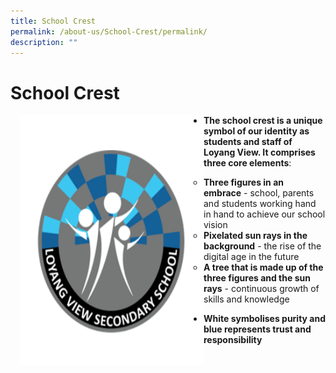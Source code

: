 ```yaml
---
title: School Crest
permalink: /about-us/School-Crest/permalink/
description: ""
---
```

School Crest
============



<img src="/images/Logo.png" style="width:294px;height:400px;margin-left:15px;" align = "left">

*   **The school crest is a unique symbol of our identity as students and staff of Loyang View. It comprises three core elements**:

    *   **Three figures in an embrace** \- school, parents and students working hand in hand to achieve our school vision
    *   **Pixelated sun rays in the background** \- the rise of the digital age in the future
    *   **A tree that is made up of the three figures and the sun rays** \- continuous growth of skills and knowledge

  

*   **White symbolises purity and blue represents trust and responsibility**